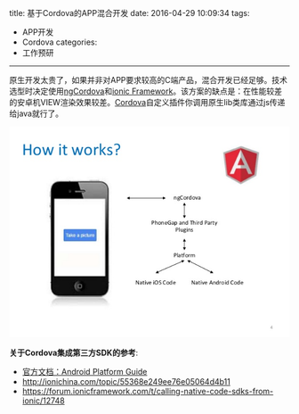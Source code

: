 title: 基于Cordova的APP混合开发
date: 2016-04-29 10:09:34
tags:
- APP开发
- Cordova
categories:
- 工作预研
-----------

原生开发太贵了，如果并非对APP要求较高的C端产品，混合开发已经足够。技术选型时决定使用[ngCordova](http://ngcordova.com/)和[ionic Framework](http://ionicframework.com/)。该方案的缺点是：在性能较差的安卓机VIEW渲染效果较差。[Cordova](https://cordova.apache.org)自定义插件你调用原生lib类库通过js传递给java就行了。

![](images/ionic-developing-mobile-apps-for-the-real-world-daniel-comas-4-638.jpg)

**关于Cordova集成第三方SDK的参考**:
+ [官方文档：Android Platform Guide](http://cordova.apache.org/docs/en/3.6.0/guide/hybrid/plugins/index.html)
+ http://ionichina.com/topic/55368e249ee76e05064d4b11
+ https://forum.ionicframework.com/t/calling-native-code-sdks-from-ionic/12748
